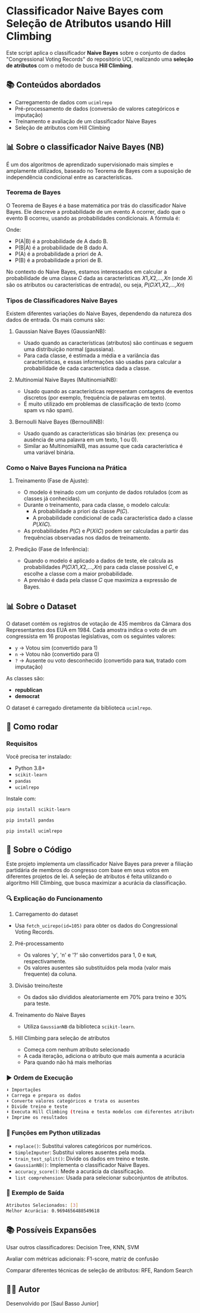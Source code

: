 # Classificador Naive Bayes com Seleção de Atributos usando Hill Climbing

Este script aplica o classificador **Naive Bayes** sobre o conjunto de dados "Congressional Voting Records" do repositório UCI, realizando uma **seleção de atributos** com o método de busca **Hill Climbing**.

## 📚 Conteúdos abordados

- Carregamento de dados com `ucimlrepo`
- Pré-processamento de dados (conversão de valores categóricos e imputação)
- Treinamento e avaliação de um classificador Naive Bayes
- Seleção de atributos com Hill Climbing

## 📊 Sobre o classificador Naive Bayes (NB)

É um dos algoritmos de aprendizado supervisionado mais simples e amplamente utilizados, baseado no Teorema de Bayes com a suposição de independência condicional entre as características.

### Teorema de Bayes

O Teorema de Bayes é a base matemática por trás do classificador Naive Bayes. Ele descreve a probabilidade de um evento A ocorrer, dado que o evento B ocorreu, usando as probabilidades condicionais. A fórmula é:

​Onde:

- P(A|B) é a probabilidade de A dado B.
- P(B|A) é a probabilidade de B dado A.
- P(A) é a probabilidade a priori de A.
- P(B) é a probabilidade a priori de B.

No contexto do Naive Bayes, estamos interessados em calcular a probabilidade de uma classe 𝐶 dada as características 𝑋1,𝑋2,...,𝑋𝑛 (onde 𝑋i são os atributos ou características de entrada), ou seja, 𝑃(𝐶∣𝑋1,𝑋2,...,𝑋𝑛)

### Tipos de Classificadores Naive Bayes

Existem diferentes variações do Naive Bayes, dependendo da natureza dos dados de entrada. Os mais comuns são:

1. Gaussian Naive Bayes (GaussianNB):

   - Usado quando as características (atributos) são contínuas e seguem uma distribuição normal (gaussiana).
   - Para cada classe, é estimada a média e a variância das características, e essas informações são usadas para calcular a probabilidade de cada característica dada a classe.

2. Multinomial Naive Bayes (MultinomialNB):

   - Usado quando as características representam contagens de eventos discretos (por exemplo, frequência de palavras em texto).
   - É muito utilizado em problemas de classificação de texto (como spam vs não spam).

3. Bernoulli Naive Bayes (BernoulliNB):
   - Usado quando as características são binárias (ex: presença ou ausência de uma palavra em um texto, 1 ou 0).
   - Similar ao MultinomialNB, mas assume que cada característica é uma variável binária.

### Como o Naive Bayes Funciona na Prática

1. Treinamento (Fase de Ajuste):

   - O modelo é treinado com um conjunto de dados rotulados (com as classes já conhecidas).
   - Durante o treinamento, para cada classe, o modelo calcula:
     - A probabilidade a priori da classe 𝑃(𝐶).
     - A probabilidade condicional de cada característica dado a classe 𝑃(𝑋𝑖∣𝐶).
   - As probabilidades 𝑃(𝐶) e 𝑃(𝑋𝑖∣𝐶) podem ser calculadas a partir das frequências observadas nos dados de treinamento.

2. Predição (Fase de Inferência):
   - Quando o modelo é aplicado a dados de teste, ele calcula as probabilidades 𝑃(𝐶∣𝑋1,𝑋2,...,𝑋𝑛) para cada classe possível 𝐶, e escolhe a classe com a maior probabilidade.
   - A previsão é dada pela classe 𝐶 que maximiza a expressão de Bayes.

## 📊 Sobre o Dataset

O dataset contém os registros de votação de 435 membros da Câmara dos Representantes dos EUA em 1984. Cada amostra indica o voto de um congressista em 16 propostas legislativas, com os seguintes valores:

- `y` → Votou sim (convertido para 1)
- `n` → Votou não (convertido para 0)
- `?` → Ausente ou voto desconhecido (convertido para `NaN`, tratado com imputação)

As classes são:

- **republican**
- **democrat**

O dataset é carregado diretamente da biblioteca `ucimlrepo`.

## 🔁 Como rodar

### Requisitos

Você precisa ter instalado:

- Python 3.8+
- `scikit-learn`
- `pandas`
- `ucimlrepo`

Instale com:

```bash
pip install scikit-learn
```

```bash
pip install pandas
```

```bash
pip install ucimlrepo
```

## 📄 Sobre o Código

Este projeto implementa um classificador Naive Bayes para prever a filiação partidária de membros do congresso com base em seus votos em diferentes projetos de lei. A seleção de atributos é feita utilizando o algoritmo Hill Climbing, que busca maximizar a acurácia da classificação.

### 🔍 Explicação do Funcionamento

1. Carregamento do dataset

- Usa `fetch_ucirepo(id=105)` para obter os dados do Congressional Voting Records.

2. Pré-processamento

   - Os valores 'y', 'n' e '?' são convertidos para 1, 0 e `NaN`, respectivamente.
   - Os valores ausentes são substituídos pela moda (valor mais frequente) da coluna.

3. Divisão treino/teste

   - Os dados são divididos aleatoriamente em 70% para treino e 30% para teste.

4. Treinamento do Naive Bayes

   - Utiliza `GaussianNB` da biblioteca `scikit-learn`.

5. Hill Climbing para seleção de atributos
   - Começa com nenhum atributo selecionado
   - A cada iteração, adiciona o atributo que mais aumenta a acurácia
   - Para quando não há mais melhorias

### ▶️ Ordem de Execução

```bash
⬇️ Importações
⬇️ Carrega e prepara os dados
⬇️ Converte valores categóricos e trata os ausentes
⬇️ Divide treino e teste
⬇️ Executa Hill Climbing (treina e testa modelos com diferentes atributos)
⬇️ Imprime os resultados
```

### 🐍 Funções em Python utilizadas

- `replace()`: Substitui valores categóricos por numéricos.
- `SimpleImputer`: Substitui valores ausentes pela moda.
- `train_test_split()`: Divide os dados em treino e teste.
- `GaussianNB()`: Implementa o classificador Naive Bayes.
- `accuracy_score()`: Mede a acurácia da classificação.
- `list comprehension`: Usada para selecionar subconjuntos de atributos.

### 🧮 Exemplo de Saída

```bash
Atributos Selecionados: [3]
Melhor Acurácia: 0.9694656488549618
```

## 📚 Possíveis Expansões

Usar outros classificadores: Decision Tree, KNN, SVM

Avaliar com métricas adicionais: F1-score, matriz de confusão

Comparar diferentes técnicas de seleção de atributos: RFE, Random Search

## 👨‍💻 Autor

Desenvolvido por [Saul Basso Junior]

